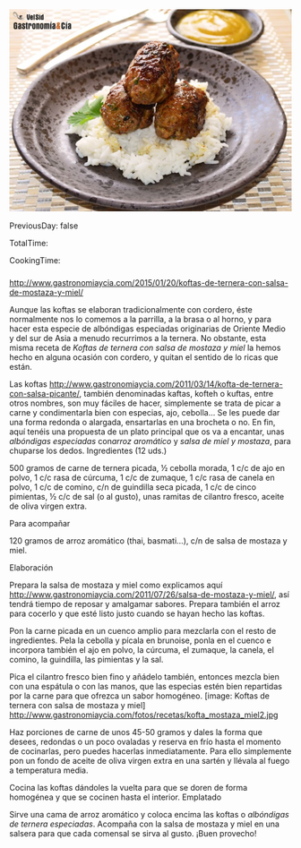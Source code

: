 [title]: #()

## 

[img]: #()

![](../docs/imgs/0041-kofta_mostaza_miel1.jpg)

[#url]:#()

[](http://www.gastronomiaycia.com/2015/01/20/koftas-de-ternera-con-salsa-de-mostaza-y-miel/)

[recipe-time]: #()

PreviousDay: false

TotalTime: 

CookingTime: 

[ingredients-content]: #()

### 


[content]: #()


http://www.gastronomiaycia.com/2015/01/20/koftas-de-ternera-con-salsa-de-mostaza-y-miel/

Aunque las koftas se elaboran tradicionalmente con cordero, éste
normalmente nos lo comemos a la parrilla, a la brasa o al horno, y para
hacer esta especie de albóndigas especiadas originarias de Oriente Medio y
del sur de Asia a menudo recurrimos a la ternera. No obstante, esta misma
receta de *Koftas de ternera con salsa de mostaza y miel* la hemos hecho en
alguna ocasión con cordero, y quitan el sentido de lo ricas que están.

Las koftas
<http://www.gastronomiaycia.com/2011/03/14/kofta-de-ternera-con-salsa-picante/>,
también denominadas kaftas, kofteh o kuftas, entre otros nombres, son muy
fáciles de hacer, simplemente se trata de picar a carne y condimentarla
bien con especias, ajo, cebolla… Se les puede dar una forma redonda o
alargada, ensartarlas en una brocheta o no. En fin, aquí tenéis una
propuesta de un plato principal que os va a encantar, unas *albóndigas
especiadas* con*arroz aromático* y *salsa de miel y mostaza*, para chuparse
los dedos.
Ingredientes (12 uds.)

500 gramos de carne de ternera picada, ½ cebolla morada, 1 c/c de ajo en
polvo, 1 c/c rasa de cúrcuma, 1 c/c de zumaque, 1 c/c rasa de canela en
polvo, 1 c/c de comino, c/n de guindilla seca picada, 1 c/c de cinco
pimientas, ½ c/c de sal (o al gusto), unas ramitas de cilantro fresco, aceite
de oliva virgen extra.

Para acompañar

120 gramos de arroz aromático (thai, basmati…), c/n de salsa de mostaza y
miel.

Elaboración

Prepara la salsa de mostaza y miel como explicamos aquí
<http://www.gastronomiaycia.com/2011/07/26/salsa-de-mostaza-y-miel/>, así
tendrá tiempo de reposar y amalgamar sabores. Prepara también el arroz para
cocerlo y que esté listo justo cuando se hayan hecho las koftas.

Pon la carne picada en un cuenco amplio para mezclarla con el resto de
ingredientes. Pela la cebolla y pícala en brunoise, ponla en el cuenco e
incorpora también el ajo en polvo, la cúrcuma, el zumaque, la canela, el
comino, la guindilla, las pimientas y la sal.

Pica el cilantro fresco bien fino y añádelo también, entonces mezcla bien
con una espátula o con las manos, que las especias estén bien repartidas
por la carne para que ofrezca un sabor homogéneo.
[image: Koftas de ternera con salsa de mostaza y miel]
<http://www.gastronomiaycia.com/fotos/recetas/kofta_mostaza_miel2.jpg>

Haz porciones de carne de unos 45-50 gramos y dales la forma que desees,
redondas o un poco ovaladas y reserva en frío hasta el momento de
cocinarlas, pero puedes hacerlas inmediatamente. Para ello simplemente pon
un fondo de aceite de oliva virgen extra en una sartén y llévala al fuego a
temperatura media.

Cocina las koftas dándoles la vuelta para que se doren de forma homogénea y
que se cocinen hasta el interior.
Emplatado

Sirve una cama de arroz aromático y coloca encima las koftas o *albóndigas
de ternera especiadas*. Acompaña con la salsa de mostaza y miel en una
salsera para que cada comensal se sirva al gusto. ¡Buen provecho!
